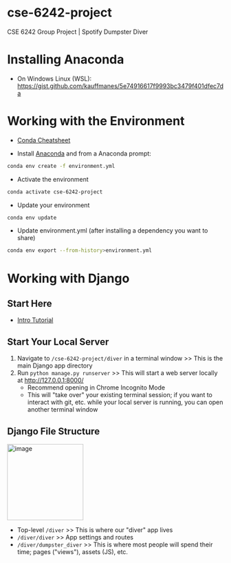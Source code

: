 # cse-6242-project
CSE 6242 Group Project | Spotify Dumpster Diver


# Installing Anaconda

* On Windows Linux (WSL): https://gist.github.com/kauffmanes/5e74916617f9993bc3479f401dfec7da

# Working with the Environment

* [Conda Cheatsheet](https://docs.conda.io/projects/conda/en/4.6.0/_downloads/52a95608c49671267e40c689e0bc00ca/conda-cheatsheet.pdf)

* Install [Anaconda](https://www.anaconda.com/products/distribution) and from a Anaconda prompt:

```bash
conda env create -f environment.yml
```

* Activate the environment

```bash
conda activate cse-6242-project
```

* Update your environment

```bash
conda env update
```

* Update environment.yml (after installing a dependency you want to share)

```bash
conda env export --from-history>environment.yml
```

# Working with Django

## Start Here

* [Intro Tutorial](https://docs.djangoproject.com/en/4.1/intro/tutorial01/#)

## Start Your Local Server
1. Navigate to ```/cse-6242-project/diver``` in a terminal window >> This is the main Django app directory
2. Run ```python manage.py runserver``` >> This will start a web server locally at http://127.0.0.1:8000/
    * Recommend  opening in Chrome Incognito Mode
    * This will "take over" your existing terminal session; if you want to interact with git, etc. while your local server is running, you can open another terminal window

## Django File Structure
<img width="177" alt="image" src="https://user-images.githubusercontent.com/10931549/226191252-8044bc25-2ce0-4778-b9df-e01ff94f9002.png">

* Top-level ```/diver``` >> This is where our "diver" app lives
* ```/diver/diver``` >> App settings and routes
* ```/diver/dumpster_diver``` >> This is where most people will spend their time; pages ("views"), assets (JS), etc.


